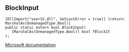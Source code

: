 ## BlockInput

```
[DllImport("user32.dll", SetLastError = true)] [return: MarshalAs(UnmanagedType.Bool)]
public static extern bool BlockInput(
   [MarshalAs(UnmanagedType.Bool)] bool fBlockIt
);
```

[Microsoft documentation](https://docs.microsoft.com/en-us/windows/win32/api/winuser/nf-winuser-blockinput)
